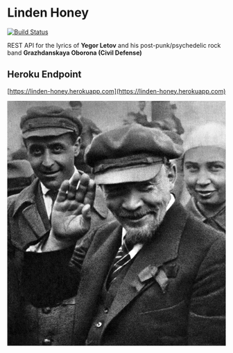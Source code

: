 # Linden Honey

[![Build Status](https://travis-ci.org/alebabai/linden-honey.svg?branch=master)](https://travis-ci.org/alebabai/linden-honey)

REST API for the lyrics of __Yegor Letov__ and his post-punk/psychedelic rock band __Grazhdanskaya Oborona (Civil Defense)__

## Heroku Endpoint

[https://linden-honey.herokuapp.com](https://linden-honey.herokuapp.com)

![](images/big_logo.jpg)
